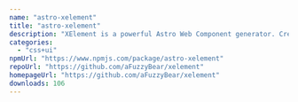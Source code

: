 ```yaml
---
name: "astro-xelement"
title: "astro-xelement"
description: "XElement is a powerful Astro Web Component generator. Create your own Astro compliant Web Components using only HTML Elements with additional Client-Side JS/TS interactivity sprinkled into the Element."
categories:
  - "css+ui"
npmUrl: "https://www.npmjs.com/package/astro-xelement"
repoUrl: "https://github.com/aFuzzyBear/xelement"
homepageUrl: "https://github.com/aFuzzyBear/xelement"
downloads: 106
---
```


